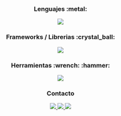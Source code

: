 <!--
**Equinox766/Equinox766** is a ✨ _special_ ✨ repository because its `README.md` (this file) appears on your GitHub profile.
Here are some ideas to get you started:
- 🔭 I’m currently working on ...
- 🌱 I’m currently learning ...
- 👯 I’m looking to collaborate on ...
- 🤔 I’m looking for help with ...
- 💬 Ask me about ...
- 📫 How to reach me: ...
- 😄 Pronouns: ...
- ⚡ Fun fact: ...

-->

<h3 align="center">Lenguajes :metal:</h3>

<p align="center">
  <a href="https://skillicons.dev">
    <img src="https://skillicons.dev/icons?i=js,php,java,py,cs" />
  </a>
</p>

<h3 align="center">Frameworks / Librerias :crystal_ball: </h3>

<p align="center">
  <a href="https://skillicons.dev">
    <img src="https://skillicons.dev/icons?i=vue,react,nextjs,laravel,nodejs,spring,maven,dotnet,html,css,tailwind,bootstrap,materialui" />
  </a>
</p>


<h3 align="center">Herramientas :wrench: :hammer:</h3>
<p align="center">
  <a href="https://skillicons.dev">
    <img src="https://skillicons.dev/icons?i=git,mongodb,mysql,postgres,docker,linux,postman,idea,visualstudio,vscode,vite" />
  </a>
</p>



<h3 align="center">Contacto</h3>

<div align="center">    
  <a href="https://t.me/Equinox766" target="_blank" >
    <img src="https://img.shields.io/badge/Telegram-2CA5E0?style=for-the-badge&logo=telegram&logoColor=white"/>
  </a>  
  <a href="https://www.twitter.com/ArrobaManu_" target="_blank" >
    <img src="https://img.shields.io/badge/Twitter-1DA1F2?style=for-the-badge&logo=twitter&logoColor=white"/>
  </a>
  <a href="https://www.linkedin.com/in/emanuel-lezcano/" target="_blank" >
    <img src="https://img.shields.io/badge/LinkedIn-0077B5?style=for-the-badge&logo=linkedin&logoColor=white"/>
  </a>

</div>
